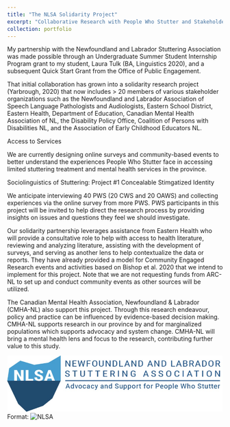 ```yaml
---
title: "The NLSA Solidarity Project"
excerpt: "Collaborative Research with People Who Stutter and Stakeholders<br/><img src='/images/NLSA-logo.jpg'>"
collection: portfolio
---
```


My partnership with the Newfoundland and Labrador Stuttering Association was made possible through an Undergraduate Summer Student Internship Program grant to my student, Laura Tulk (BA, Linguistics 2020), and a subsequent Quick Start Grant from the Office of Public Engagement.

That initial collaboration has grown into a solidarity research project (Yarbrough, 2020) that now includes > 20 members of various stakeholder organizations such as the Newfoundland and Labrador Association of Speech Language Pathologists and Audiologists, Eastern School District, Eastern Health, Department of Education, Canadian Mental Health Association of NL, the Disability Policy Office, Coalition of Persons with Disabilities NL, and the Association of Early Childhood Educators NL.

Access to Services

We are currently designing online surveys and community-based events to better understand the experiences People Who Stutter face in accessing limited stuttering treatment and mental health services in the province.

Sociolinguistics of Stuttering: Project #1 Concealable Stimgatized Identity

We anticipate interviewing ​40 PWS (20 CWS and 20 OAWS) and collecting experiences via the online survey from more PWS. ​PWS participants in this project will be invited to help direct the research process by providing insights on issues and questions they feel we should investigate.

Our solidarity partnership leverages assistance from Eastern Health who will provide a consultative role to help with access to health literature, reviewing and analyzing literature, assisting with the development of surveys, and serving as another lens to help contextualize the data or reports. They have already provided a model for Community Engaged Research events and activities based on Bishop et al. 2020 that we intend to implement for this project. Note that we are not requesting funds from ARC-NL to set up and conduct community events as other sources will be utilized.

The Canadian Mental Health Association, Newfoundland & Labrador (CMHA-NL) also support this project. Through this research endeavour, policy and practice can be influenced by evidence-based decision making. CMHA-NL supports research in our province by and for marginalized populations which supports advocacy and system change. CMHA-NL will bring a mental health lens and focus to the research, contributing further value to this study.

![NLSA Logo](/images/NLSA-logo.jpg)
Format: ![NLSA](http://nlstuttering.ca/)
